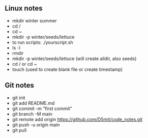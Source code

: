 





## Linux notes
- mkdir winter summer
- cd /
- cd ~
- mkdir -p  winter/seeds/lettuce
- to run scripts: ./yourscript.sh
- ls -l
- rmdir
- mkdir -p winter/seeds/lettuce (will create alldir, also seeds)
- cd / or cd ~
- touch (used to create blank file or create timestamp)


## Git notes 
- git init
- git add README.md
- git commit -m "first commit"
- git branch -M main
- git remote add origin https://github.com/D5mit/code_notes.git
- git push -u origin main
- git pull 





